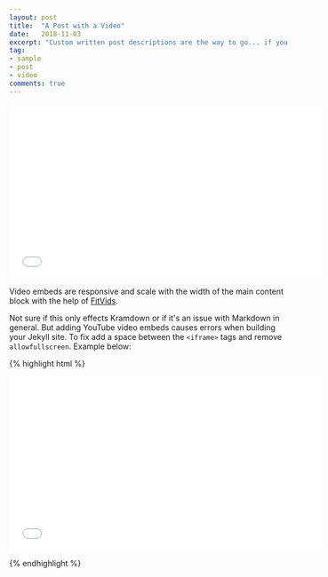 ```yaml
---
layout: post
title:  "A Post with a Video"
date:   2018-11-03
excerpt: "Custom written post descriptions are the way to go... if you're not lazy."
tag:
- sample
- post
- video
comments: true
---
```

<center><iframe width="560" height="315" src="//www.runoob.com/try/demo_source/mov_bbb.mp4" frameborder="0"> </iframe></center>

Video embeds are responsive and scale with the width of the main content block with the help of [FitVids](http://fitvidsjs.com/).

Not sure if this only effects Kramdown or if it's an issue with Markdown in general. But adding YouTube video embeds causes errors when building your Jekyll site. To fix add a space between the `<iframe>` tags and remove `allowfullscreen`. Example below:

{% highlight html %}
<iframe width="560" height="315" src="//www.runoob.com/try/demo_source/mov_bbb.mp4" frameborder="0"> </iframe>

{% endhighlight %}
